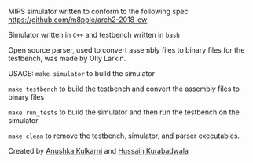 MIPS simulator written to conform to the following spec https://github.com/m8pple/arch2-2018-cw

Simulator written in `C++` and testbench written in `bash`

Open source parser, used to convert assembly files to binary files for the testbench, was made by Olly Larkin.

USAGE:
`make simulator` to build the simulator

`make testbench` to build the testbench and convert the assembly files to binary files

`make run_tests` to build the simulator and then run the testbench on the simulator

`make clean` to remove the testbench, simulator, and parser executables.

Created by [Anushka Kulkarni](https://github.com/anushka102030) and [Hussain Kurabadwala](https://github.com/hussain2603)
